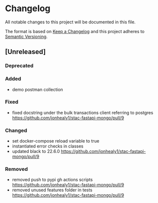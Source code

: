 # Changelog

All notable changes to this project will be documented in this file.

The format is based on [Keep a Changelog](http://keepachangelog.com/en/1.0.0/)
and this project adheres to [Semantic Versioning](http://semver.org/spec/v2.0.0.html).


## [Unreleased]

### Deprecated

### Added

- demo postman collection

### Fixed

- fixed docstring under the bulk transactions client referring to postgres https://github.com/jonhealy1/stac-fastapi-mongo/pull/9

### Changed

- set docker-compose reload variable to true
- instantiated error checks in classes
- updated black to 22.6.0 https://github.com/jonhealy1/stac-fastapi-mongo/pull/9

### Removed

- removed push to pypi gh actions scripts https://github.com/jonhealy1/stac-fastapi-mongo/pull/9
- removed unused features folder in tests https://github.com/jonhealy1/stac-fastapi-mongo/pull/9